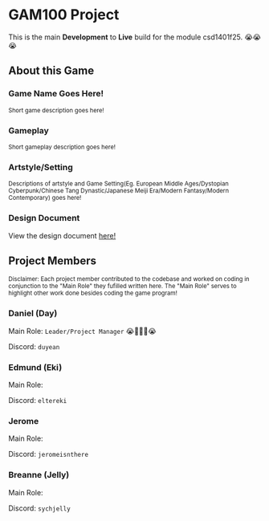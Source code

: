 # GAM100 Project
This is the main __Development__ to __Live__ build for the module csd1401f25. :sob::sob::sob:

## About this Game
### Game Name Goes Here!
<sub>Short game description goes here!</sub>

### Gameplay
<sub>Short gameplay description goes here!</sub>

### Artstyle/Setting
<sub>Descriptions of artstyle and Game Setting(Eg. European Middle Ages/Dystopian Cyberpunk/Chinese Tang Dynastic/Japanese Meiji Era/Modern Fantasy/Modern Contemporary) goes here!</sub>

### Design Document
View the design document [here!](https://docs.google.com/document/d/1oKJ7A4ikOBVbLrEZtMDL1zuX-_TP0hlUDsNAywDLqRA/edit?usp=sharing)

## Project Members
<sub>Disclaimer: Each project member contributed to the codebase and worked on coding in conjunction to the "Main Role" they fufilled written here. The "Main Role" serves to highlight other work done besides coding the game program!</sub>
### Daniel (Day)
Main Role: `Leader/Project Manager` :sob::smiling_face_with_three_hearts::smiling_face_with_three_hearts::smiling_face_with_three_hearts::sob:

Discord: `duyean`

### Edmund (Eki)
Main Role:

Discord: `eltereki`

### Jerome
Main Role:

Discord: `jeromeisnthere`

### Breanne (Jelly)
Main Role:

Discord: `sychjelly`

